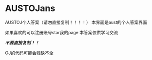 # AUSTOJans
AUSTOJ个人答案（请勿直接复制！！！！）
本界面是aust的个人答案界面

如果喜欢的可以注册账号star我的page
本答案仅供学习交流

***不要直接复制！！***

OJ的代码可能会残缺不全
